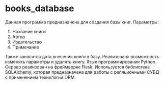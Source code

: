 # books_database
Данная программа предназначена для создания базы книг. Параметры: 
1) Название книги
2) Автор
3) Издательство
4) Примечание

Также заносится дата внесения книги в базу. Реализована возможность изменять параметры и удалять книгу.
Язык программирования Python. Сервер реализован на фреймворке Flask. Используется библиотека SQLAlchemy, которая предназначена для работы с реляционными СУБД с применением технологии ORM.
